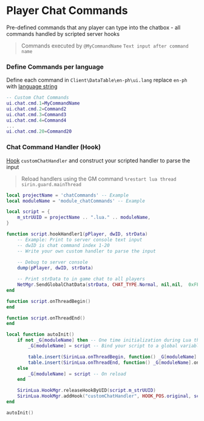 # Player Chat Commands

Pre-defined commands that any player can type into the chatbox - all commands handled by scripted server hooks

> Commands executed by  `@MyCommandName` `Text input after command name`

### Define Commands per language
Define each command in `Client\DataTable\en-ph\ui.lang` replace `en-ph` with [language string](/scriptlocal.md)

```lua
-- Custom Chat Commands
ui.chat.cmd.1=MyCommandName 
ui.chat.cmd.2=Command2
ui.chat.cmd.3=Command3
ui.chat.cmd.4=Command4
...
ui.chat.cmd.20=Command20
```

### Chat Command Handler (Hook)

[Hook](/lua/features/hooks.md) `customChatHandler` and construct your scripted handler to parse the input

> Reload handlers using the GM command `%restart lua thread sirin.guard.mainThread`

```lua
local projectName = 'chatCommands' -- Example
local moduleName = 'module_chatCommands' -- Example

local script = {
    m_strUUID = projectName .. ".lua." .. moduleName,
}

function script.hookHandler1(pPlayer, dwID, strData)
    -- Example: Print to server console text input
    -- dwID is chat command index 1-20
    -- Write your own custom handler to parse the input
    
    -- Debug to server console
    dump(pPlayer, dwID, strData)

    -- Print strData to in game chat to all players
    NetMgr.SendGlobalChatData(strData, CHAT_TYPE.Normal, nil,nil,  0xFF00FFFF)
end

function script.onThreadBegin()
end

function script.onThreadEnd()
end

local function autoInit()
    if not _G[moduleName] then -- One time initialization during Lua thread life
        _G[moduleName] = script -- Bind your script to a global variable. Variable name must be unique.

        table.insert(SirinLua.onThreadBegin, function() _G[moduleName].onThreadBegin() end)
        table.insert(SirinLua.onThreadEnd, function() _G[moduleName].onThreadEnd() end)
    else
        _G[moduleName] = script -- On reload 
    end

    SirinLua.HookMgr.releaseHookByUID(script.m_strUUID)
    SirinLua.HookMgr.addHook("customChatHandler", HOOK_POS.original, script.m_strUUID, script.hookHandler1)
end

autoInit()
```
